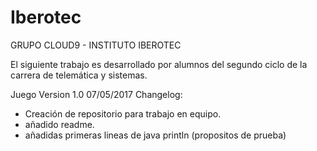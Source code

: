 # Iberotec
GRUPO CLOUD9 - INSTITUTO IBEROTEC

El siguiente trabajo es desarrollado por alumnos del segundo ciclo de la carrera de telemática y sistemas. 

Juego Version 1.0 07/05/2017 Changelog:
- Creación de repositorio para trabajo en equipo. 
- añadido readme. 
- añadidas primeras lineas de java println (propositos de prueba)
